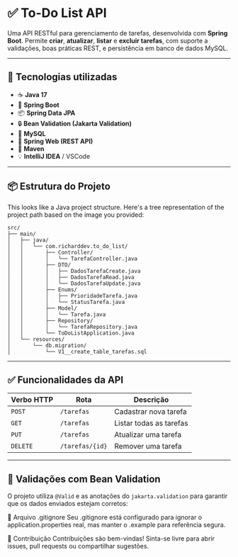 # ✅ To-Do List API

Uma API RESTful para gerenciamento de tarefas, desenvolvida com **Spring Boot**. Permite **criar**, **atualizar**, **listar** e **excluir tarefas**, com suporte a validações, boas práticas REST, e persistência em banco de dados MySQL.

---

## 🚀 Tecnologias utilizadas

- ☕ **Java 17**
- 🌱 **Spring Boot**
- 📦 **Spring Data JPA**
- 🔒 **Bean Validation (Jakarta Validation)**
- 🐬 **MySQL**
- 📡 **Spring Web (REST API)**
- 📁 **Maven**
- 💡 **IntelliJ IDEA** / VSCode

---

## 📦 Estrutura do Projeto

This looks like a Java project structure. Here's a tree representation of the project path based on the image you provided:

```
src/
├── main/
│   ├── java/
│   │   └── com.richarddev.to_do_list/
│   │       ├── Controller/
│   │       │   └── TarefaController.java
│   │       ├── DTO/
│   │       │   ├── DadosTarefaCreate.java
│   │       │   ├── DadosTarefaRead.java
│   │       │   └── DadosTarefaUpdate.java
│   │       ├── Enums/
│   │       │   ├── PrioridadeTarefa.java
│   │       │   └── StatusTarefa.java
│   │       ├── Model/
│   │       │   └── Tarefa.java
│   │       ├── Repository/
│   │       │   └── TarefaRepository.java
│   │       └── ToDoListApplication.java
│   └── resources/
│       └── db.migration/
│           └── V1__create_table_tarefas.sql
```

---

## ✅ Funcionalidades da API

| Verbo HTTP | Rota             | Descrição                   |
|------------|------------------|-----------------------------|
| `POST`     | `/tarefas`       | Cadastrar nova tarefa       |
| `GET`      | `/tarefas`       | Listar todas as tarefas     |
| `PUT`      | `/tarefas`       | Atualizar uma tarefa        |
| `DELETE`   | `/tarefas/{id}`  | Remover uma tarefa          |

---

## 📑 Validações com Bean Validation

O projeto utiliza `@Valid` e as anotações do `jakarta.validation` para garantir que os dados enviados estejam corretos:


📂 Arquivo .gitignore
Seu .gitignore está configurado para ignorar o application.properties real, mas manter o .example para referência segura.

🤝 Contribuição
Contribuições são bem-vindas!
Sinta-se livre para abrir issues, pull requests ou compartilhar sugestões.